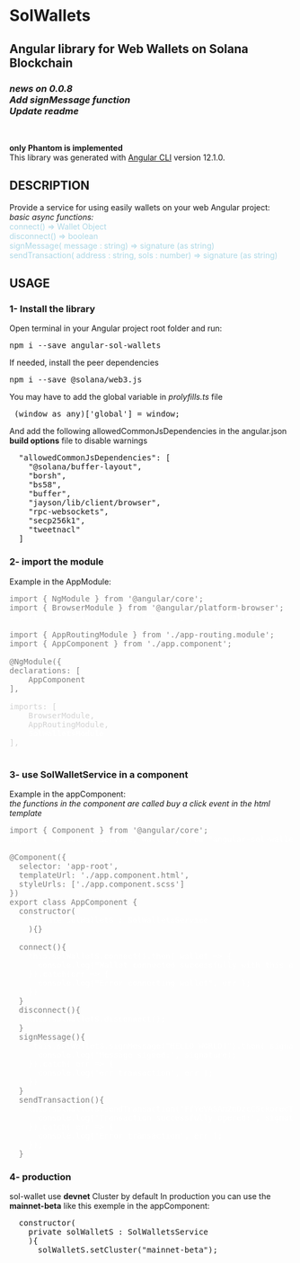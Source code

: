 # SolWallets
## Angular library for Web Wallets on Solana Blockchain

<em>
<h3> news on 0.0.8
<br>Add signMessage function
<br>Update readme
</h3>
</em>
<br>
<p>
<strong>only Phantom is implemented</strong> 
<br>
This library was generated with <a href= "https://github.com/angular/angular-cli">Angular CLI</a> version 12.1.0.
</p>

## DESCRIPTION

<p>
Provide a service for using easily wallets on your web Angular project:
<br><em>basic async functions:</em>
<br>

<span style="color:lightBlue"> 
connect() => Wallet Object
<br>
disconnect() => boolean
<br>
signMessage( message : string) => signature (as string)
<br>
sendTransaction( address : string, sols : number) => signature (as string)
</span>
</p>

<h2>
USAGE
</h2>

### 1- Install the library
<p>
Open terminal in your Angular project root folder and run: 
<br>
</p>

<pre>npm i --save angular-sol-wallets</pre>

<p>
If needed, install the peer dependencies

<pre>npm i --save @solana/web3.js</pre>

You may have to add the global variable in *prolyfills.ts* file 

<pre>
 (window as any)['global'] = window;
</pre>

And add the following allowedCommonJsDependencies in the angular.json **build options** file to disable warnings

<pre>
  "allowedCommonJsDependencies": [
    "@solana/buffer-layout",
    "borsh",
    "bs58",
    "buffer",
    "jayson/lib/client/browser",
    "rpc-websockets",
    "secp256k1",
    "tweetnacl"
  ]
</pre>

### 2- import the module
<p>
Example in the AppModule:
<br>
</p>

<pre style="color : gray">
import { NgModule } from '@angular/core';
import { BrowserModule } from '@angular/platform-browser';
<strong style="color : white">import { SolWalletsModule } from 'angular-sol-wallets';</strong>

import { AppRoutingModule } from './app-routing.module';
import { AppComponent } from './app.component';

@NgModule({
declarations: [
    AppComponent
],
<span style="color:lightgray">
imports: [
    BrowserModule,
    AppRoutingModule,
    <strong style="color : white">SolWalletsModule</strong>
],
</span>
</pre>

### 3- use **SolWalletService** in a component

Example in the appComponent:
<br>*the functions in the component are called buy a click event in the html template*

<pre style="color : gray" >
import { Component } from '@angular/core';
<span style="color:white">import { SolWalletsService, Wallet } from "angular-sol-wallets" ;</span>

@Component({
  selector: 'app-root',
  templateUrl: './app.component.html',
  styleUrls: ['./app.component.scss']
})
export class AppComponent {
  constructor(
    <span style="color:white">private solWalletS : SolWalletsService</span>
    ){}

  connect(){
    <span style="color:white">this.solWalletS.connect().then( wallet => {
      console.log("Wallet connected successfully with this address:", wallet.publicKey);
    }).catch(err => {
      console.log("Error connecting wallet", err );
    })</span>
  }
  disconnect(){
    <span style="color:white">this.solWalletS.disconnect();</span>
  }
  signMessage(){
     <span style="color:white">this.solWalletS.signMessage("HELLO WORLD!").then( signature => {
      console.log('Message signed:', signature);
    }).catch( err => {
      console.log('err transaction', err );
    })</span>
  }
  sendTransaction(){
    <span style="color:white">this.solWalletS.sendTransaction("FfYeVASAm2nDzcC5ckorecT1u8ybFwrCZnMi8sXrtf3P", 0.01 ).then( signature => {
      console.log('Transaction successfully opered:', signature);
    }).catch( err => {
      console.log('Error transaction', err );
    });</span>
  }
</pre>



### 4- production
sol-wallet use **devnet** Cluster by default
In production you can use the **mainnet-beta** like this exemple in the appComponent:
<pre>
  constructor(
    private solWalletS : SolWalletsService
    ){
      solWalletS.setCluster("mainnet-beta");
</pre>
